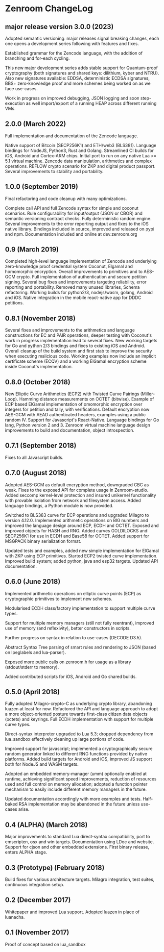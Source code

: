 <!--
SPDX-FileCopyrightText: 2017-2022 Dyne.org foundation

SPDX-License-Identifier: AGPL-3.0-or-later
-->

# Zenroom ChangeLog
## major release version 3.0.0 (2023)

Adopted semantic versioning: major releases signal breaking changes,
each one opens a development series following with features and fixes.

Established grammar for the Zencode language, with the addition of
branching and for-each cycling.

This new major development series adds stable support for
Quantum-proof cryptography (both signatures and shared keys:
dilithium, kyber and NTRU). Also new signatures available: EDDSA,
deterministic ECDSA signatures, BBS+ zero-knowledge proof and more
schemes being worked on as we face use-cases.

Work in progress on improved debugging, JSON logging and soon
step-execution as well import/export of a running HEAP across
different running VMs.


## 2.0.0 (March 2022)

Full implementation and documentation of the Zencode language.

Native support of Bitcoin (SECP256K1) and ETH/web3 (BLS381).
Language bindings for NodeJS, Python3, Rust and Golang.
Streamlined CI builds for iOS, Android and Cortex-ARM chips.
Initial port to run on any native Lua >= 5.1 virtual machine.
Zencode data manipulation, arithmetics and complex operations.
REFLOW crypto scenario for ZKP and digital product passport.
Several improvements to stability and portability.

## 1.0.0 (September 2019)

Final refactoring and code cleanup with many optimizations.

Complete call API and full Zencode syntax for simple and coconut
scenarios. Rule configurability for input/output (JSON or CBOR) and
semantic versioning contract checks. Fully deterministic random
engine. Several improvements to the error reporting output and fixes
to the iOS native library. Bindings included in source, improved and
released on pypi and npm. Documentation included and online at
dev.zenroom.org

## 0.9 (March 2019)

Completed high-level language implementation of Zencode and underlying
zero-knowledge proof credential system Coconut, Elgamal and homomorphic
encryption. Overall improvements to primitives and to AES-GCM crypto.
Full implementation of authentication and secure petition signing.
Several bug fixes and improvements targeting reliability, error reporting
and portability. Removed many unused libraries, Schema refactoring.
Working builds for python2/3, nodejs/wasm, golang, Android and iOS.
Native integration in the mobile react-native app for DDDC petitions. 

## 0.8.1 (November 2018)

Several fixes and improvements to the arithmetics and language
constructions for EC and PAIR operations, deeper testing with
Coconut's work in progress implementation lead to several fixes. New
working targets for Go and python 2/3 bindings and fixes to existing
iOS and Android. Overall cleanup of the build system and first stab to
improve the security when executing malicious code.  Working examples
now include an implicit certificate scheme (ECQV) and a working
ElGamal encryption scheme inside Coconut's implementation.

## 0.8.0 (October 2018)

New Elliptic Curve Arithmetics (ECP2) with Twisted Curve Pairings
(Miller-Loop). Hamming distance measurements on OCTET
(bitwise). Example of ECP based ElGamal implementation of omomorphic
encryption over integers for petition and tally, with
verifications. Default encryption now AES-GCM with AEAD authenticated
headers, examples using a public random IV. Support for Javascript's
React-Native. Language bindings for Go lang, Python version 2
and 3. Zenroom virtual machine language design improvements to build
and documentation, object introspection.

## 0.7.1 (September 2018)

Fixes to all Javascript builds.

## 0.7.0 (August 2018)

Adopted AES-GCM as default encryption method, downgraded CBC as weak.
Fixes to the exposed API for complete usage in Zenroom-studio.  Added
seccomp kernel-level protection and insured unikernel functionality
with provable isolation from network and filesystem access. Added
language bindings, a Python module is now provided.

Switched to BLS383 curve for ECP operations and upgraded Milagro to
version 4.12.0. Implemented arithmetic operations on BIG numbers and
improved the language design around ECP, ECDH and OCTET. Exposed and
improved objects for HASH and RNG. Added curves GOLDILOCKS and
SECP256K1 for use in ECDH and Base58 for OCTET. Added support for
MSGPACK binary serialization format.

Updated tests and examples, added new simple implementation for
ElGamal with ZKP using ECP primitives. Started ECP2 twisted curve
implementation. Improved build system; added python, java and esp32
targets. Updated API documentation.

## 0.6.0 (June 2018)

Implemented arithmetic operations on elliptic curve points (ECP)
as cryptographic primitives to implement new schemes.

Modularised ECDH class/factory implementation to support multiple
curve types.

Support for multiple memory managers (still not fully reentrant),
improved use of memory (and reflexivity), better constructors in
scripts.

Further progress on syntax in relation to use-cases (DECODE D3.5).

Abstract Syntax Tree parsing of smart rules and rendering to
JSON (based on lpeglabels and lua-parser).

Exposed more public calls on zenroom.h for usage as a library
(stdout/stderr to memory).

Added contributed scripts for iOS, Android and Go shared builds.


## 0.5.0 (April 2018)

Fully adopted Milagro-crypto-C as underlying crypto library,
abandoning luazen at least for now. Refactored the API and language
approach to adopt a more object-oriented posture towards first-class
citizen data objects (octets) and keyrings. Full ECDH implementation
with support for multiple curve types.

Direct-syntax interpreter upgraded to Lua 5.3; dropped dependency from
lua_sandbox effectively cleaning up large portions of code.

Improved support for javascript; implemented a cryptographically
secure random generator linked to different RNG functions provided by
native platforms. Added build targets for Android and iOS, improved JS
support both for NodeJS and WASM targets.

Adopted an embedded memory-manager (umm) optionally enabled at
runtime, achieving significant speed improvements, reduction of
resources used and full control on memory allocation; adopted a
function pointer mechanism to easily include different memory managers
in the future.

Updated documentation accordingly with more examples and
tests. Half-baked RSA implementation may be abandoned in the future
unless use-cases arise.


## 0.4 (ALPHA) (March 2018)

Major improvements to standard Lua direct-syntax compatibility, port
to emscripten, osx and win targets. Documentation using LDoc and
website. Support for cjson and other embedded extensions. First
binary release, enters ALPHA stage.


## 0.3 (Prototype) (February 2018)

Build fixes for various architecture targets. Milagro integration,
test suites, continuous integration setup.

## 0.2 (December 2017)

Whitepaper and improved Lua support.
Adopted luazen in place of luanacha.

## 0.1 (November 2017)

Proof of concept based on lua_sandbox
